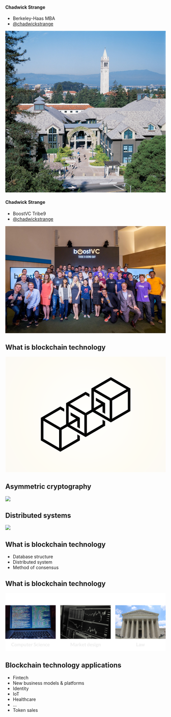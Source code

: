 #### Chadwick Strange
- Berkeley-Haas MBA
- [@chadwickstrange](https://twitter.com/chadwickstrange)

![](img/UC-Berkeley-Haas-2.jpg) <!-- .element height="50%" width="50%" -->


#### Chadwick Strange
- BoostVC Tribe9
- [@chadwickstrange](https://twitter.com/chadwickstrange)

![](img/boostvc-tribe9.jpeg)


## What is blockchain technology
![](img/blockchain.png)


## Asymmetric cryptography
![](img/excel-tabs-first.png)


## Distributed systems
![](img/excel-tabs.png)


## What is blockchain technology
- Database structure
- Distributed system
- Method of consensus


## What is blockchain technology
![](img/three-areas-2x.png)


## Blockchain technology applications
- Fintech
- New business models & platforms
- Identity
- IoT
- Healthcare
- ...
- Token sales

